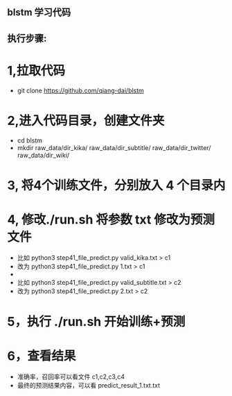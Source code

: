 ## blstm 学习代码

## 执行步骤:
# 1,拉取代码
- git clone https://github.com/qiang-dai/blstm

# 2,进入代码目录，创建文件夹
- cd blstm
- mkdir raw_data/dir_kika/  raw_data/dir_subtitle/  raw_data/dir_twitter/  raw_data/dir_wiki/

# 3, 将4个训练文件，分别放入 4 个目录内

# 4, 修改./run.sh 将参数 txt 修改为预测文件
- 比如 python3 step41_file_predict.py valid_kika.txt > c1
- 改为 python3 step41_file_predict.py 1.txt > c1
- 
- 比如 python3 step41_file_predict.py valid_subtitle.txt > c2
- 改为 python3 step41_file_predict.py 2.txt > c2

# 5，执行 ./run.sh 开始训练+预测

# 6，查看结果
- 准确率，召回率可以看文件 c1,c2,c3,c4
- 最终的预测结果内容，可以看 predict_result_1.txt.txt
